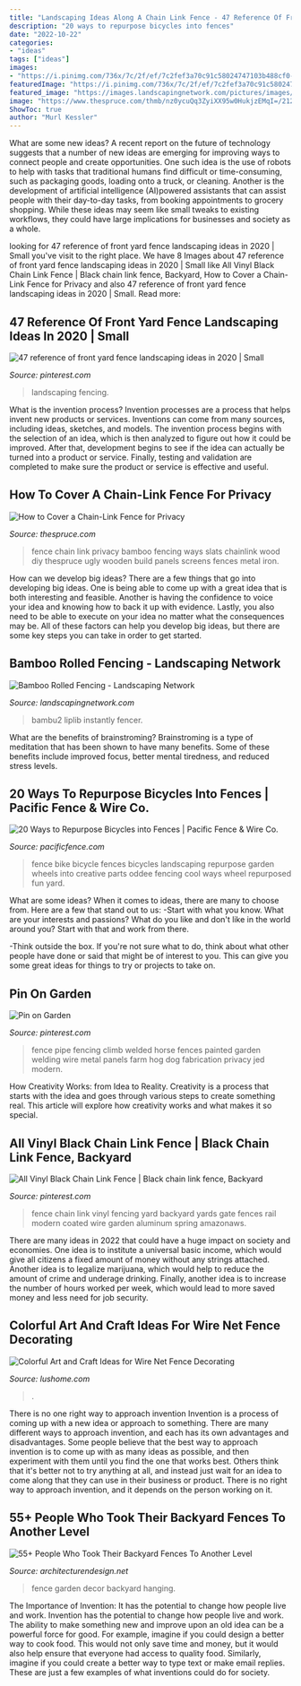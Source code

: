 ```yaml
---
title: "Landscaping Ideas Along A Chain Link Fence - 47 Reference Of Front Yard Fence Landscaping Ideas In 2020"
description: "20 ways to repurpose bicycles into fences"
date: "2022-10-22"
categories:
- "ideas"
tags: ["ideas"]
images:
- "https://i.pinimg.com/736x/7c/2f/ef/7c2fef3a70c91c58024747103b488cf0--pipe-fence-fencing.jpg"
featuredImage: "https://i.pinimg.com/736x/7c/2f/ef/7c2fef3a70c91c58024747103b488cf0--pipe-fence-fencing.jpg"
featured_image: "https://images.landscapingnetwork.com/pictures/images/335x224Exact_0x0/site_8/bamboo-fence-roll-bamboo-fencer_4252.jpg"
image: "https://www.thespruce.com/thmb/nz0ycuQq3ZyiXX95w0HukjzEMqI=/2128x1409/filters:fill(auto,1)/FullBambooCoveringFence-5b2da6f8a9d4f90037e81508.jpg"
ShowToc: true
author: "Murl Kessler"
---
```



What are some new ideas?
A recent report on the future of technology suggests that a number of new ideas are emerging for improving ways to connect people and create opportunities. One such idea is the use of robots to help with tasks that traditional humans find difficult or time-consuming, such as packaging goods, loading onto a truck, or cleaning. Another is the development of artificial intelligence (AI)powered assistants that can assist people with their day-to-day tasks, from booking appointments to grocery shopping. While these ideas may seem like small tweaks to existing workflows, they could have large implications for businesses and society as a whole.

	

		
looking for 47 reference of front yard fence landscaping ideas in 2020 | Small you've visit to the right place. We have 8 Images about 47 reference of front yard fence landscaping ideas in 2020 | Small like All Vinyl Black Chain Link Fence | Black chain link fence, Backyard, How to Cover a Chain-Link Fence for Privacy and also 47 reference of front yard fence landscaping ideas in 2020 | Small. Read more:
		
    
## 47 Reference Of Front Yard Fence Landscaping Ideas In 2020 | Small

<img loading=lazy src="https://i.pinimg.com/736x/b5/7a/9a/b57a9a94ffc7a96f4332a736d61913ef.jpg" onerror="this.onerror=null;this.src='https://tse3.mm.bing.net/th?id=OIP.NEw0ObS6L36RV3DJLHGLNQHaFn&amp;pid=15.1';" alt="47 reference of front yard fence landscaping ideas in 2020 | Small">

_Source: pinterest.com_

>landscaping fencing. 

	

What is the invention process?
Invention processes are a process that helps invent new products or services. Inventions can come from many sources, including ideas, sketches, and models. The invention process begins with the selection of an idea, which is then analyzed to figure out how it could be improved. After that, development begins to see if the idea can actually be turned into a product or service. Finally, testing and validation are completed to make sure the product or service is effective and useful.

    
## How To Cover A Chain-Link Fence For Privacy

<img loading=lazy src="https://www.thespruce.com/thmb/nz0ycuQq3ZyiXX95w0HukjzEMqI=/2128x1409/filters:fill(auto,1)/FullBambooCoveringFence-5b2da6f8a9d4f90037e81508.jpg" onerror="this.onerror=null;this.src='https://tse1.mm.bing.net/th?id=OIP.47p6Z2K2CKKyrNkEFGqBJAHaE5&amp;pid=15.1';" alt="How to Cover a Chain-Link Fence for Privacy">

_Source: thespruce.com_

>fence chain link privacy bamboo fencing ways slats chainlink wood diy thespruce ugly wooden build panels screens fences metal iron. 

	

How can we develop big ideas?
There are a few things that go into developing big ideas. One is being able to come up with a great idea that is both interesting and feasible. Another is having the confidence to voice your idea and knowing how to back it up with evidence. Lastly, you also need to be able to execute on your idea no matter what the consequences may be. All of these factors can help you develop big ideas, but there are some key steps you can take in order to get started.

    
## Bamboo Rolled Fencing - Landscaping Network

<img loading=lazy src="https://images.landscapingnetwork.com/pictures/images/335x224Exact_0x0/site_8/bamboo-fence-roll-bamboo-fencer_4252.jpg" onerror="this.onerror=null;this.src='https://tse4.mm.bing.net/th?id=OIP.lOQM0dctADZhi3luK6qgmgHaE8&amp;pid=15.1';" alt="Bamboo Rolled Fencing - Landscaping Network">

_Source: landscapingnetwork.com_

>bambu2 liplib instantly fencer. 

	

What are the benefits of brainstroming?
Brainstroming is a type of meditation that has been shown to have many benefits. Some of these benefits include improved focus, better mental tiredness, and reduced stress levels.

    
## 20 Ways To Repurpose Bicycles Into Fences | Pacific Fence &amp; Wire Co.

<img loading=lazy src="https://www.pacificfence.com/wp-content/uploads/2013/09/bike-wheels-short-fence.jpg" onerror="this.onerror=null;this.src='https://tse3.mm.bing.net/th?id=OIP.-UDhROfHtV59FKo6kxdfbwHaE8&amp;pid=15.1';" alt="20 Ways to Repurpose Bicycles into Fences | Pacific Fence &amp; Wire Co.">

_Source: pacificfence.com_

>fence bike bicycle fences bicycles landscaping repurpose garden wheels into creative parts oddee fencing cool ways wheel repurposed fun yard. 

	

What are some ideas?
When it comes to ideas, there are many to choose from. Here are a few that stand out to us:
-Start with what you know. What are your interests and passions? What do you like and don't like in the world around you? Start with that and work from there.

-Think outside the box. If you're not sure what to do, think about what other people have done or said that might be of interest to you. This can give you some great ideas for things to try or projects to take on.

    
## Pin On Garden

<img loading=lazy src="https://i.pinimg.com/736x/7c/2f/ef/7c2fef3a70c91c58024747103b488cf0--pipe-fence-fencing.jpg" onerror="this.onerror=null;this.src='https://tse1.mm.bing.net/th?id=OIP.LPoo4xV3dsNCB6Lj2HPaFQHaFj&amp;pid=15.1';" alt="Pin on Garden">

_Source: pinterest.com_

>fence pipe fencing climb welded horse fences painted garden welding wire metal panels farm hog dog fabrication privacy jed modern. 

	

How Creativity Works: from Idea to Reality.
Creativity is a process that starts with the idea and goes through various steps to create something real. This article will explore how creativity works and what makes it so special.

    
## All Vinyl Black Chain Link Fence | Black Chain Link Fence, Backyard

<img loading=lazy src="https://i.pinimg.com/736x/73/1d/c6/731dc68ca828f084bb04eac7cfa2ca9c--black-chain-link-fence-small-yards.jpg" onerror="this.onerror=null;this.src='https://tse2.mm.bing.net/th?id=OIP.PlhYi3T-6BvZvSsyeWD4TAHaFo&amp;pid=15.1';" alt="All Vinyl Black Chain Link Fence | Black chain link fence, Backyard">

_Source: pinterest.com_

>fence chain link vinyl fencing yard backyard yards gate fences rail modern coated wire garden aluminum spring amazonaws. 

	

There are many ideas in 2022 that could have a huge impact on society and economies. One idea is to institute a universal basic income, which would give all citizens a fixed amount of money without any strings attached. Another idea is to legalize marijuana, which would help to reduce the amount of crime and underage drinking. Finally, another idea is to increase the number of hours worked per week, which would lead to more saved money and less need for job security.

    
## Colorful Art And Craft Ideas For Wire Net Fence Decorating

<img loading=lazy src="https://www.lushome.com/wp-content/uploads/2014/05/fence-decorating-ideas-cross-stitch-designs-urban-x-stitch-3.jpg" onerror="this.onerror=null;this.src='https://tse3.mm.bing.net/th?id=OIP.RGB8c6CAZGAIznTF5HU-ygHaFj&amp;pid=15.1';" alt="Colorful Art and Craft Ideas for Wire Net Fence Decorating">

_Source: lushome.com_

>. 

	

There is no one right way to approach invention
Invention is a process of coming up with a new idea or approach to something. There are many different ways to approach invention, and each has its own advantages and disadvantages. Some people believe that the best way to approach invention is to come up with as many ideas as possible, and then experiment with them until you find the one that works best. Others think that it's better not to try anything at all, and instead just wait for an idea to come along that they can use in their business or product. There is no right way to approach invention, and it depends on the person working on it.

    
## 55+ People Who Took Their Backyard Fences To Another Level

<img loading=lazy src="https://cdn.architecturendesign.net/wp-content/uploads/2016/04/AD-Garden-Fence-Decor-Ideas-21.jpg" onerror="this.onerror=null;this.src='https://tse4.mm.bing.net/th?id=OIP.A-s6-1oHKsuofbfj3eyTiwHaFj&amp;pid=15.1';" alt="55+ People Who Took Their Backyard Fences To Another Level">

_Source: architecturendesign.net_

>fence garden decor backyard hanging. 

	

The Importance of Invention: It has the potential to change how people live and work.
Invention has the potential to change how people live and work. The ability to make something new and improve upon an old idea can be a powerful force for good. For example, imagine if you could design a better way to cook food. This would not only save time and money, but it would also help ensure that everyone had access to quality food. Similarly, imagine if you could create a better way to type text or make email replies. These are just a few examples of what inventions could do for society.

